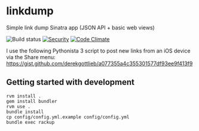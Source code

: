 # linkdump
Simple link dump Sinatra app (JSON API + basic web views)

![Build status](https://travis-ci.org/derekgottlieb/linkdump.svg)
[![Security](https://hakiri.io/github/derekgottlieb/linkdump/master.svg)](https://hakiri.io/github/derekgottlieb/linkdump/master)
[![Code Climate](https://codeclimate.com/github/derekgottlieb/linkdump/badges/gpa.svg)](https://codeclimate.com/github/derekgottlieb/linkdump)

I use the following Pythonista 3 script to post new links from an iOS device via the Share menu:
https://gist.github.com/derekgottlieb/a077355a4c355301577df93ee9f413f9

## Getting started with development

```
rvm install .
gem install bundler
rvm use .
bundle install
cp config/config.yml.example config/config.yml
bundle exec rackup
```
